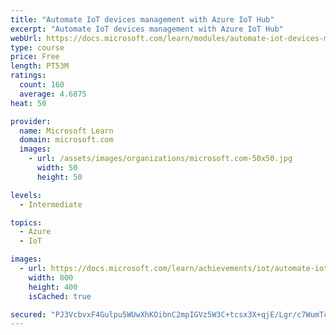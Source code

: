 ```yaml
---
title: "Automate IoT devices management with Azure IoT Hub"
excerpt: "Automate IoT devices management with Azure IoT Hub"
webUrl: https://docs.microsoft.com/learn/modules/automate-iot-devices-management-with-azure-iot-hub/
type: course
price: Free
length: PT53M
ratings:
  count: 160
  average: 4.6875
heat: 50

provider:
  name: Microsoft Learn
  domain: microsoft.com
  images:
    - url: /assets/images/organizations/microsoft.com-50x50.jpg
      width: 50
      height: 50

levels:
  - Intermediate

topics:
  - Azure
  - IoT

images:
  - url: https://docs.microsoft.com/learn/achievements/iot/automate-iot-devices-management-with-azure-iot-hub-social.png
    width: 800
    height: 400
    isCached: true

secured: "PJ3VcbvxF4Gulpu5WUwXhKOibnC2mpIGVz5W3C+tcsx3X+qjE/Lgr/c7WumTcJMi5QrDyA71gP5cNZrFsv7ZjOcSj8o58nF+h+qdlbwzdksMbFlP0hAu+qkeWbPLpR50bgDuyOyR6a469E9yqQhuEWFqvFJsTkhn8Wzh8mqt3g+de31OtYXBUJoJZjGHN6SkAfyp2A8u3f0oUMzCu7HQ5D8T1r1xGdWSsKXM20wBDUCbtRn1kkJAMJ6dHuxXbstaC+fMKINKq3Q3m2EtQIo1NXaIDNeKymUh00XmSr9zp21tHwbfOPJDeP/NE9QhREK++EBMbUwYExo30kyP2tGFCDXDcf2MKixnK+rwJpHfmNG1MjEX9ambAHiYJwTR8uXgL8kQjADSZLDDDtN6+giFgwKRZvm8csC9nvZhLOjYWZc=;mzq/g/bcTqk3xEV8BOqOWw=="
---
```


